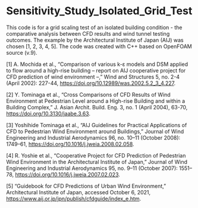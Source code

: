 # Sensitivity_Study_Isolated_Grid_Test
This code is for a grid scaling test of an isolated building condition - the comparative analysis between CFD results and wind tunnel testing outcomes. The example by the Architectural Institute of Japan (AIJ) was chosen [1, 2, 3, 4, 5]. The code was created with C++ based on OpenFOAM source (v.9).

[1] A. Mochida et al., “Comparison of various k-ε models and DSM applied to flow around a high-rise building – report on AIJ cooperative project for CFD prediction of wind environment –,” Wind and Structures 5, no. 2-4 (April 2002): 227-44,
https://doi.org/10.12989/was.2002.5.2_3_4.227.

[2] Y. Tominaga et al., “Cross Comparisons of CFD Results of Wind Environment at Pedestrian Level around a High-rise Building and within a Building Complex,” J. Asian Archit. Build. Eng. 3, no. 1 (April 2004), 63-70,
https://doi.org/10.3130/jaabe.3.63.

[3] Yoshihide Tominaga et al., “AIJ Guidelines for Practical Applications of CFD to Pedestrian Wind Environment around Buildings,” Journal of Wind Engineering and Industrial Aerodynamics 96, no. 10–11 (October 2008): 1749–61,
https://doi.org/10.1016/j.jweia.2008.02.058.

[4] R. Yoshie et al., “Cooperative Project for CFD Prediction of Pedestrian Wind Environment in the Architectural Institute of Japan,” Journal of Wind Engineering and Industrial Aerodynamics 95, no. 9–11 (October 2007): 1551–78,
https://doi.org/10.1016/j.jweia.2007.02.023.

[5] “Guidebook for CFD Predictions of Urban Wind Environment,” Architectural Institute of Japan, accessed October 6, 2021,
https://www.aij.or.jp/jpn/publish/cfdguide/index_e.htm.
